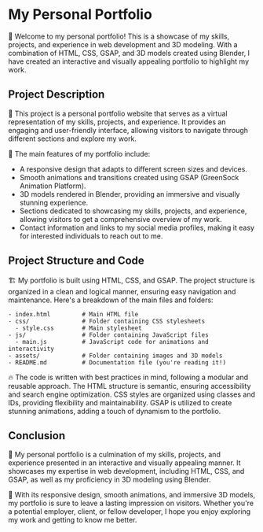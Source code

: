 # My Personal Portfolio

🚀 Welcome to my personal portfolio! This is a showcase of my skills, projects, and experience in web development and 3D modeling. With a combination of HTML, CSS, GSAP, and 3D models created using Blender, I have created an interactive and visually appealing portfolio to highlight my work.

## Project Description

📝 This project is a personal portfolio website that serves as a virtual representation of my skills, projects, and experience. It provides an engaging and user-friendly interface, allowing visitors to navigate through different sections and explore my work.

🌟 The main features of my portfolio include:
- A responsive design that adapts to different screen sizes and devices.
- Smooth animations and transitions created using GSAP (GreenSock Animation Platform).
- 3D models rendered in Blender, providing an immersive and visually stunning experience.
- Sections dedicated to showcasing my skills, projects, and experience, allowing visitors to get a comprehensive overview of my work.
- Contact information and links to my social media profiles, making it easy for interested individuals to reach out to me.

## Project Structure and Code

🏗️ My portfolio is built using HTML, CSS, and GSAP. The project structure is organized in a clean and logical manner, ensuring easy navigation and maintenance. Here's a breakdown of the main files and folders:

```
- index.html         # Main HTML file
- css/               # Folder containing CSS stylesheets
  - style.css        # Main stylesheet
- js/                # Folder containing JavaScript files
  - main.js          # JavaScript code for animations and interactivity
- assets/            # Folder containing images and 3D models
- README.md          # Documentation file (you're reading it!)
```

🔥 The code is written with best practices in mind, following a modular and reusable approach. The HTML structure is semantic, ensuring accessibility and search engine optimization. CSS styles are organized using classes and IDs, providing flexibility and maintainability. GSAP is utilized to create stunning animations, adding a touch of dynamism to the portfolio.

## Conclusion

🎉 My personal portfolio is a culmination of my skills, projects, and experience presented in an interactive and visually appealing manner. It showcases my expertise in web development, including HTML, CSS, and GSAP, as well as my proficiency in 3D modeling using Blender.

🚀 With its responsive design, smooth animations, and immersive 3D models, my portfolio is sure to leave a lasting impression on visitors. Whether you're a potential employer, client, or fellow developer, I hope you enjoy exploring my work and getting to know me better.

